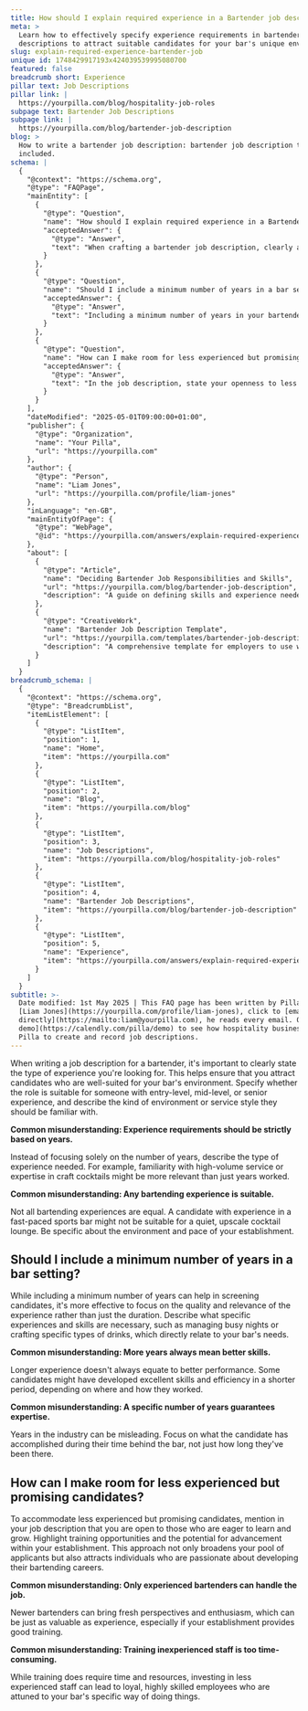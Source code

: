 ```yaml
---
title: How should I explain required experience in a Bartender job description?
meta: >
  Learn how to effectively specify experience requirements in bartender job
  descriptions to attract suitable candidates for your bar's unique environment.
slug: explain-required-experience-bartender-job
unique id: 1748429917193x424039539995080700
featured: false
breadcrumb short: Experience
pillar text: Job Descriptions
pillar link: |
  https://yourpilla.com/blog/hospitality-job-roles
subpage text: Bartender Job Descriptions
subpage link: |
  https://yourpilla.com/blog/bartender-job-description
blog: >
  How to write a bartender job description: bartender job description template
  included.
schema: |
  {
    "@context": "https://schema.org",
    "@type": "FAQPage",
    "mainEntity": [
      {
        "@type": "Question",
        "name": "How should I explain required experience in a Bartender job description?",
        "acceptedAnswer": {
          "@type": "Answer",
          "text": "When crafting a bartender job description, clearly articulate the type of experience required. Indicate if the role is suited for someone with entry-level, mid-level, or senior experience. Describe the necessary familiarity with the bar's environment and service style, such as high-volume service or expertise in crafting cocktails, rather than focusing solely on the number of years."
        }
      },
      {
        "@type": "Question",
        "name": "Should I include a minimum number of years in a bar setting?",
        "acceptedAnswer": {
          "@type": "Answer",
          "text": "Including a minimum number of years in your bartender job description can aid in screening candidates, but it is more beneficial to focus on the quality and relevance of their experience. Specify the types of experiences and skills important for the role, such as ability to manage busy services or specialise in certain drink preparations, that align with your establishment's needs."
        }
      },
      {
        "@type": "Question",
        "name": "How can I make room for less experienced but promising candidates?",
        "acceptedAnswer": {
          "@type": "Answer",
          "text": "In the job description, state your openness to less experienced but eager candidates. Highlight possible training opportunities and prospects for career advancement within your establishment. This strategy not only widens your applicant pool but also attracts individuals keen on honing their bartending skills."
        }
      }
    ],
    "dateModified": "2025-05-01T09:00:00+01:00",
    "publisher": {
      "@type": "Organization",
      "name": "Your Pilla",
      "url": "https://yourpilla.com"
    },
    "author": {
      "@type": "Person",
      "name": "Liam Jones",
      "url": "https://yourpilla.com/profile/liam-jones"
    },
    "inLanguage": "en-GB",
    "mainEntityOfPage": {
      "@type": "WebPage",
      "@id": "https://yourpilla.com/answers/explain-required-experience-bartender-job"
    },
    "about": [
      {
        "@type": "Article",
        "name": "Deciding Bartender Job Responsibilities and Skills",
        "url": "https://yourpilla.com/blog/bartender-job-description",
        "description": "A guide on defining skills and experience needed for a Bartender, helping employers draft effective job descriptions."
      },
      {
        "@type": "CreativeWork",
        "name": "Bartender Job Description Template",
        "url": "https://yourpilla.com/templates/bartender-job-description",
        "description": "A comprehensive template for employers to use when creating job descriptions for bartender positions."
      }
    ]
  }
breadcrumb_schema: |
  {
    "@context": "https://schema.org",
    "@type": "BreadcrumbList",
    "itemListElement": [
      {
        "@type": "ListItem",
        "position": 1,
        "name": "Home",
        "item": "https://yourpilla.com"
      },
      {
        "@type": "ListItem",
        "position": 2,
        "name": "Blog",
        "item": "https://yourpilla.com/blog"
      },
      {
        "@type": "ListItem",
        "position": 3,
        "name": "Job Descriptions",
        "item": "https://yourpilla.com/blog/hospitality-job-roles"
      },
      {
        "@type": "ListItem",
        "position": 4,
        "name": "Bartender Job Descriptions",
        "item": "https://yourpilla.com/blog/bartender-job-description"
      },
      {
        "@type": "ListItem",
        "position": 5,
        "name": "Experience",
        "item": "https://yourpilla.com/answers/explain-required-experience-bartender-job"
      }
    ]
  }
subtitle: >-
  Date modified: 1st May 2025 | This FAQ page has been written by Pilla Founder,
  [Liam Jones](https://yourpilla.com/profile/liam-jones), click to [email Liam
  directly](https://mailto:liam@yourpilla.com), he reads every email. Or [book a
  demo](https://calendly.com/pilla/demo) to see how hospitality businesses use
  Pilla to create and record job descriptions.
---
```

When writing a job description for a bartender, it's important to clearly state the type of experience you're looking for. This helps ensure that you attract candidates who are well-suited for your bar's environment. Specify whether the role is suitable for someone with entry-level, mid-level, or senior experience, and describe the kind of environment or service style they should be familiar with.

**Common misunderstanding: Experience requirements should be strictly based on years.**

Instead of focusing solely on the number of years, describe the type of experience needed. For example, familiarity with high-volume service or expertise in craft cocktails might be more relevant than just years worked.

**Common misunderstanding: Any bartending experience is suitable.**

Not all bartending experiences are equal. A candidate with experience in a fast-paced sports bar might not be suitable for a quiet, upscale cocktail lounge. Be specific about the environment and pace of your establishment.

## Should I include a minimum number of years in a bar setting?

While including a minimum number of years can help in screening candidates, it's more effective to focus on the quality and relevance of the experience rather than just the duration. Describe what specific experiences and skills are necessary, such as managing busy nights or crafting specific types of drinks, which directly relate to your bar's needs.

**Common misunderstanding: More years always mean better skills.**

Longer experience doesn't always equate to better performance. Some candidates might have developed excellent skills and efficiency in a shorter period, depending on where and how they worked.

**Common misunderstanding: A specific number of years guarantees expertise.**

Years in the industry can be misleading. Focus on what the candidate has accomplished during their time behind the bar, not just how long they've been there.

## How can I make room for less experienced but promising candidates?

To accommodate less experienced but promising candidates, mention in your job description that you are open to those who are eager to learn and grow. Highlight training opportunities and the potential for advancement within your establishment. This approach not only broadens your pool of applicants but also attracts individuals who are passionate about developing their bartending careers.

**Common misunderstanding: Only experienced bartenders can handle the job.**

Newer bartenders can bring fresh perspectives and enthusiasm, which can be just as valuable as experience, especially if your establishment provides good training.

**Common misunderstanding: Training inexperienced staff is too time-consuming.**

While training does require time and resources, investing in less experienced staff can lead to loyal, highly skilled employees who are attuned to your bar's specific way of doing things.

